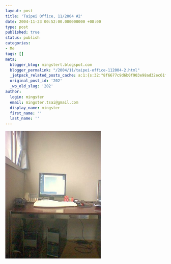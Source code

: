 ```yaml
---
layout: post
title: 'Taipei Office, 11/2004 #2'
date: 2004-11-23 00:52:00.000000000 +08:00
type: post
published: true
status: publish
categories:
- Me
tags: []
meta:
  blogger_blog: mingstert.blogspot.com
  blogger_permalink: "/2004/11/taipei-office-112004-2.html"
  _jetpack_related_posts_cache: a:1:{s:32:"8f6677c9d6b0f903e98ad32ec61f8deb";a:2:{s:7:"expires";i:1447835705;s:7:"payload";a:3:{i:0;a:1:{s:2:"id";i:531;}i:1;a:1:{s:2:"id";i:534;}i:2;a:1:{s:2:"id";i:84;}}}}
  original_post_id: '202'
  _wp_old_slug: '202'
author:
  login: mingster
  email: mingster.tsai@gmail.com
  display_name: mingster
  first_name: ''
  last_name: ''
---
```

<p><a href="/img//image_00023.jpg"><img style="clear:all;float:left;cursor:hand;margin:0 10px 10px 0;" alt="" src="/img/image_00023.jpg" border="0" /></a> <br /></p>
